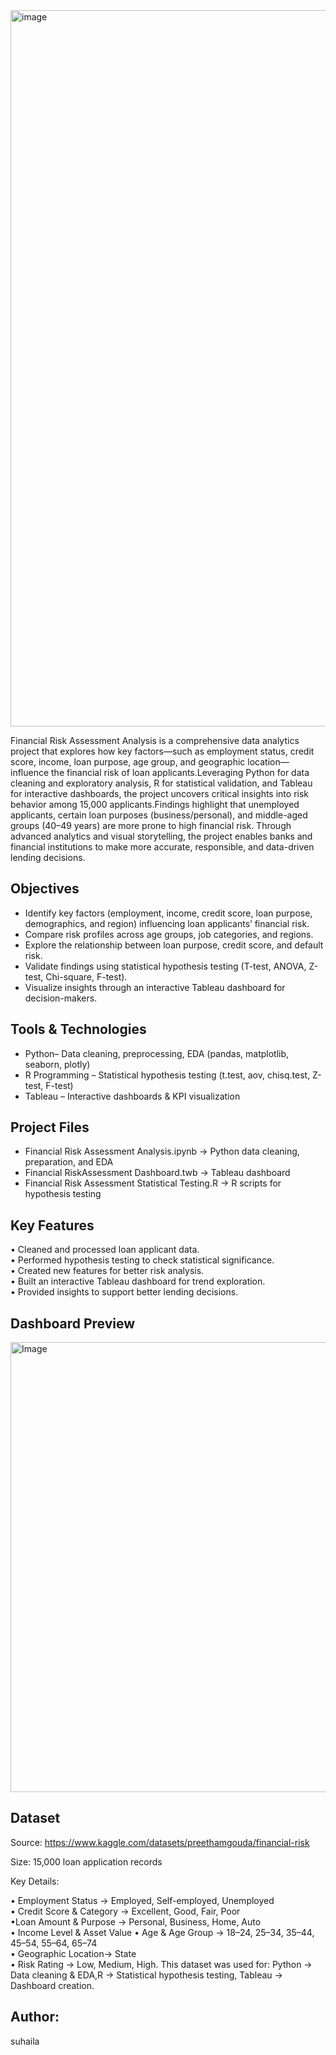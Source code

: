 

<img width="2000" height="1146" alt="image" src="https://github.com/user-attachments/assets/53bebce8-c0bf-424f-9d33-01af5de3b7f8" />

Financial Risk Assessment Analysis is a comprehensive data analytics project that explores how key factors—such as employment status, credit score, income, loan purpose, age group, and geographic location—influence the financial risk of loan applicants.Leveraging Python for data cleaning and exploratory analysis, R for statistical validation, and Tableau for interactive dashboards, the project uncovers critical insights into risk behavior among 15,000 applicants.Findings highlight that unemployed applicants, certain loan purposes (business/personal), and middle-aged groups (40–49 years) are more prone to high financial risk. Through advanced analytics and visual storytelling, the project enables banks and financial institutions to make more accurate, responsible, and data-driven lending decisions.

 Objectives
 ---
 
* Identify key factors (employment, income, credit score, loan purpose, demographics, and region) influencing loan applicants’ financial risk.
* Compare risk profiles across age groups, job categories, and regions.
* Explore the relationship between loan purpose, credit score, and default risk. 
* Validate findings using statistical hypothesis testing (T-test, ANOVA, Z-test, Chi-square, F-test).  
* Visualize insights through an interactive Tableau dashboard for decision-makers.  

Tools & Technologies
---
* Python– Data cleaning, preprocessing, EDA (pandas, matplotlib, seaborn, plotly)  
* R Programming – Statistical hypothesis testing (t.test, aov, chisq.test, Z-test, F-test)  
* Tableau – Interactive dashboards & KPI visualization

Project Files
---

* Financial Risk Assessment Analysis.ipynb → Python data cleaning, preparation, and EDA
* Financial RiskAssessment Dashboard.twb → Tableau dashboard
* Financial Risk Assessment Statistical Testing.R → R scripts for hypothesis testing


Key Features
---
• Cleaned and processed loan applicant data.  
• Performed hypothesis testing to check statistical significance.  
• Created new features for better risk analysis.  
• Built an interactive Tableau dashboard for trend exploration.  
• Provided insights to support better lending decisions.

## **Dashboard Preview**

 <img width="1280" height="720" alt="Image" src="https://github.com/user-attachments/assets/97e6d37b-2d55-4192-83bb-b26f93867d1e" />
 
 Dataset
 ---

Source: https://www.kaggle.com/datasets/preethamgouda/financial-risk

Size: 15,000 loan application records

Key Details:
 
• Employment Status → Employed, Self-employed, Unemployed  
• Credit Score & Category → Excellent, Good, Fair, Poor  
•Loan Amount & Purpose → Personal, Business, Home, Auto  
• Income Level & Asset Value 
• Age & Age Group → 18–24, 25–34, 35–44, 45–54, 55–64, 65–74  
• Geographic Location→ State  
• Risk Rating → Low, Medium, High.
 This dataset was used for:  Python → Data cleaning & EDA,R → Statistical hypothesis testing, Tableau → Dashboard creation.


Author:
---

suhaila

 
